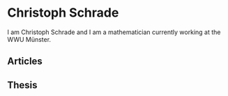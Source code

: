 # Christoph Schrade
I am Christoph Schrade and I am a mathematician currently working at the WWU Münster.
## Articles

## Thesis
